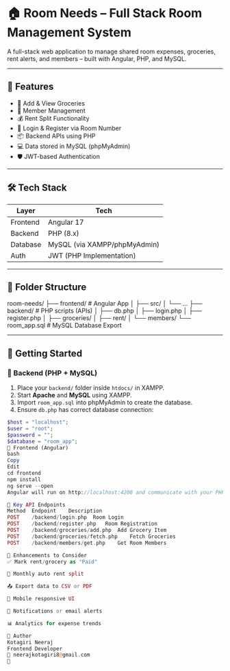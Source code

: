 # 🏠 Room Needs – Full Stack Room Management System

A full-stack web application to manage shared room expenses, groceries, rent alerts, and members – built with Angular, PHP, and MySQL.

---

## 🔧 Features

- 🧾 Add & View Groceries
- 👥 Member Management
- 💰 Rent Split Functionality
- 🔐 Login & Register via Room Number
- 📦 Backend APIs using PHP
- 💻 Data stored in MySQL (phpMyAdmin)
- 🛡️ JWT-based Authentication

---

## 🛠️ Tech Stack

| Layer     | Tech       |
|-----------|------------|
| Frontend  | Angular 17 |
| Backend   | PHP (8.x)  |
| Database  | MySQL (via XAMPP/phpMyAdmin) |
| Auth      | JWT (PHP Implementation)     |

---

## 📁 Folder Structure

room-needs/
├── frontend/ # Angular App
│ ├── src/
│ └── ...
├── backend/ # PHP scripts (APIs)
│ ├── db.php
│ ├── login.php
│ ├── register.php
│ ├── groceries/
│ ├── rent/
│ └── members/
└── room_app.sql # MySQL Database Export

---

## 🚀 Getting Started

### 🔹 Backend (PHP + MySQL)

1. Place your `backend/` folder inside `htdocs/` in XAMPP.
2. Start **Apache** and **MySQL** using XAMPP.
3. Import `room_app.sql` into phpMyAdmin to create the database.
4. Ensure `db.php` has correct database connection:

```php
$host = "localhost";
$user = "root";
$password = "";
$database = "room_app";
🔹 Frontend (Angular)
bash
Copy
Edit
cd frontend
npm install
ng serve --open
Angular will run on http://localhost:4200 and communicate with your PHP backend (e.g., http://localhost/backend/login.php)

🔌 Key API Endpoints
Method	Endpoint	Description
POST	/backend/login.php	Room Login
POST	/backend/register.php	Room Registration
POST	/backend/groceries/add.php	Add Grocery Item
POST	/backend/groceries/fetch.php	Fetch Groceries
POST	/backend/members/get.php	Get Room Members

📌 Enhancements to Consider
✅ Mark rent/grocery as "Paid"

📅 Monthly auto rent split

📤 Export data to CSV or PDF

📲 Mobile responsive UI

📨 Notifications or email alerts

📊 Analytics for expense trends

🧑 Author
Kotagiri Neeraj
Frontend Developer
📧 neerajkotagiri8@gmail.com
🔗 


